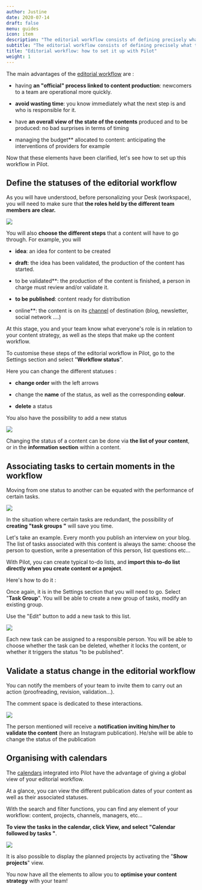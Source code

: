 ```yaml
---
author: Justine
date: 2020-07-14
draft: false
menu: guides
icon: item
description: "The editorial workflow consists of defining precisely what the role of each team member is in relation to the production of content. This workflow can accompany the content throughout its lifecycle"
subtitle: "The editorial workflow consists of defining precisely what the role of each team member is in relation to the production of content. This workflow can accompany the content throughout its lifecycle."
title: "Editorial workflow: how to set it up with Pilot"
weight: 1
---
```


The main advantages of the [editorial workflow](https://www.pilot.pm/blog/workflow-editorial/) are :

-   having **an "official" process linked to content production**: newcomers to a team are operational more quickly.

-   **avoid wasting time**: you know immediately what the next step is and who is responsible for it.

-   have **an overall view of the state of the contents** produced and to be produced: no bad surprises in terms of timing

-   managing the budget\*\* allocated to content: anticipating the interventions of providers for example

Now that these elements have been clarified, let's see how to set up this workflow in Pilot.

## Define the statuses of the editorial workflow

As you will have understood, before personalizing your Desk (workspace), you will need to make sure that **the roles held by the different team members are clear.**

![](https://pilotapp-leader.s3.amazonaws.com/assets/136/35468/136_35468_original.png)

You will also **choose the different steps** that a content will have to go through. For example, you will

-   **idea**: an idea for content to be created

-   **draft**: the idea has been validated, the production of the content has started.

-   to be validated\*\*: the production of the content is finished, a person in charge must review and/or validate it.

-   **to be published**: content ready for distribution

-   online\*\*: the content is on its [channel](https://www.pilot.pm/resources/channels/) of destination (blog, newsletter, social network ....)

At this stage, you and your team know what everyone's role is in relation to your content strategy, as well as the steps that make up the content workflow.

To customise these steps of the editorial workflow in Pilot, go to the Settings section and select "**Workflow status**".

Here you can change the different statuses :

-   **change order** with the left arrows

-   change the **name** of the status, as well as the corresponding **colour**.

-   **delete** a status

You also have the possibility to add a new status

![](https://pilotapp-leader.s3.amazonaws.com/assets/136/35411/136_35411_working.jpg)

Changing the status of a content can be done via **the list of your content**, or in the **information section** within a content.

## Associating tasks to certain moments in the workflow

Moving from one status to another can be equated with the performance of certain tasks.

![](https://pilotapp-leader.s3.amazonaws.com/assets/136/35469/136_35469_original.png)

In the situation where certain tasks are redundant, the possibility of **creating "task groups "** will save you time.

Let's take an example. Every month you publish an interview on your blog. The list of tasks associated with this content is always the same: choose the person to question, write a presentation of this person, list questions etc...

With Pilot, you can create typical to-do lists, and **import this to-do list directly when you create content or a project**.

Here's how to do it :

Once again, it is in the Settings section that you will need to go. Select "**Task Group**". You will be able to create a new group of tasks, modify an existing group.

Use the "Edit" button to add a new task to this list.

![](https://pilotapp-leader.s3.amazonaws.com/assets/136/35416/136_35416_original.gif)

Each new task can be assigned to a responsible person. You will be able to choose whether the task can be deleted, whether it locks the content, or whether it triggers the status "to be published".

## Validate a status change in the editorial workflow

You can notify the members of your team to invite them to carry out an action (proofreading, revision, validation...).

The comment space is dedicated to these interactions.

![](https://pilotapp-leader.s3.amazonaws.com/assets/136/35425/136_35425_original.gif)

The person mentioned will receive a **notification inviting him/her to validate the content** (here an Instagram publication). He/she will be able to change the status of the publication

## Organising with calendars

The [calendars](https://www.pilot.pm/resources/calendars/) integrated into Pilot have the advantage of giving a global view of your editorial workflow.

At a glance, you can view the different publication dates of your content as well as their associated statuses.

With the search and filter functions, you can find any element of your workflow: content, projects, channels, managers, etc...

**To view the tasks in the calendar, click View, and select "Calendar followed by tasks "**.

![](https://pilotapp-leader.s3.amazonaws.com/assets/136/35437/136_35437_original.gif)

It is also possible to display the planned projects by activating the "**Show projects**" view.

You now have all the elements to allow you to **optimise your content strategy** with your team!
